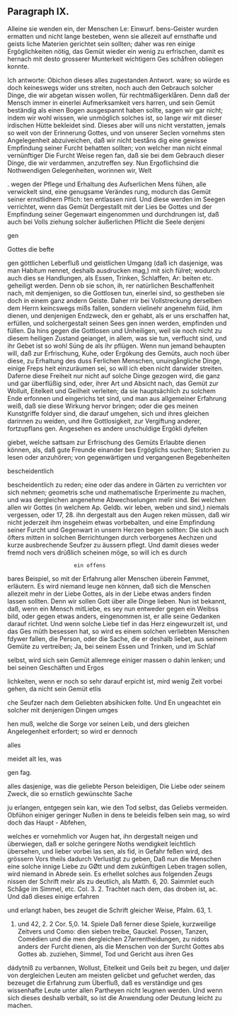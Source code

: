 
<!-- seite 749 -->

Paragraph  IX.
--------------

Alleine sie wenden ein, der Menschen Le: Einwurf.
bens-Geister wurden ermatten und nicht lange
 besteben, wenn sie allezeit auf ernsthafte und geists
 liche Materien gerichtet sein sollten; daher was
 ren einige Ergöglichkeiten nötig, das Gemüt
wieder ein wenig zu erfrischen, damit es hernach
mit desto grosserer Munterkeit wichtigern Ges
 schåfren obliegen konnte.

Ich antworte: Obichon dieses alles zugestanden Antwort. ware; so würde es doch keineswegs wider uns streiten, noch auch den Gebrauch solcher Dinge, die wir abgetan wissen wollen, für rechtmäßigerklåren. Denn daß der Mensch immer in einerlei Aufmerksamkeit vers harren, und sein Gemüt beständig als einen Bogen ausgespannt haben sollte, sagen wir gar nicht; indem wir wohl wissen, wie unmöglich solches ist, so lange wir mit dieser irdischen Hütte bekleidet sind. Dieses aber will uns nicht verstatten, jemals so weit von der Erinnerung Gottes, und von unserer Seclen vornehms sten Angelegenheit abzuiveichen, daß wir nicht beståns dig eine gewisse Empfindung seiner Furcht behatten sollten; von welcher man nicht einmal vernünftiger Die Furcht Weise regen fan, daß sie bei dem Gebrauch dieser Dinge, die wir verdammen, anzutreffen sey. Nun Ergoflichsind die Nothwendigen Gelegenheiten, worinnen wir, Welt

. wegen der Pflege und Erhaltung des Aufserlichen Mens fühen, alle verwickelt sind, eine genugsame Verändes rung, modurch das Gemüt seiner ernstlidhern Pflich: ten entlassen nird. Und diese werden im Seegen verrichtet, wenn das Gemüt Dergestallt mit der Lies be Gottes und der Empfindung seiner Gegenwart eingenommen und durchdrungen ist, daß auch bei Volls ziehung solcher äußerlichen Pflicht die Seele denjeni

gen

Gottes die befte

<!-- seite 750 -->

gen göttlichen Leberfluß und geistlichen Umgang (daß ich dasjenige, was man Habitum nennet, deshalb ausdrucken mag,) mit sich fülret; wodurch auch dies se Handlungen, als Essen, Trinken, Schlaffen, Ar: beiten etc. geheiligt werden. Denn ob sie schon, ih, rer natürlichen Beschaffenheit nach, mit demjenigen, so die Gottlosen tun, einerlei sind, so gestheben sie doch in einem ganz andern Geiste. Daher rrir bei Vollstreckung derselben dem Herrn keincswegs mißs fallen, sondern vielinehr angenehm füid, ihm dienen, und denjenigen Endzweck, den er gehabt, als er uns erschaffen hat, erfüllen, und solchergestalt seinen Sees gen innen werden, empfinden und füllen. Da hins gegen die Gottlosen und Unheiligen, weil sie noch nicht zu diesem heiligen Zustand geianget, in allem, was sie tun, verflucht sind, und ihr Gebet ist so wohl Súng de als ihr pflügen. Wenn nun jemand behaupten will, daß zur Erfrischung, Kuhe, oder Ergókung des Gemüts, auch noch über diese, zu Erhaltung des duss Ferlichen Menschen, unuingångliche Dinge, einige Freps heit einzuräumen sei, so will ich eben nicht darwider streiten. Daferne diese Freiheit nur nicht auf solche Dinge gezogen wird, die ganz und gar überflüßig sind, oder, ihrer Art und Absicht nach, das Gemüt zur Wolluit, Eitelkeit und Geilheit verleiten; da sie hauptsächlich zu solchem Ende erfonnen und eingerichs tet sind, und man aus allgemeiner Erfahrung weiß, daß sie diese Wirkung hervor bringen; oder die ges meinen Kunstgriffe foldyer sind, die darauf umgehen, sich und ihres gleichen darinnen zu weiden, und ihre Gottlosigkeit, zur Vergiftung anderer, fortzupflans gen. Angesehen es andere unschuldige Ergókli dyfeiten

giebet, welche sattsam zur Erfrischung des Gemüts Erlaubte dienen können, als, daß gute Freunde einander bes Ergöglichs suchen; Sistorien zu lesen oder anzuhören; von gegenwärtigen und vergangenen Begebenheiten

bescheidentlich
<!-- seite 751 -->
 bescheidentlich zu reden; eine oder das andere in
Gärten zu verrichten vor sich nehmen; geometris
sche und mathematische Erperimente zu machen,
und was dergleichen angenehme Abwechselungen melir
sind. Bei welchen allen wir Gottes (in welchem Ap. Geldb.
wir leben, weben und sind,) niemals vergessen, oder 17, 28.
ihn dergestalt aus den Augen reken müssen, daß wir
nicht jederzeit ihm insgeheim etwas vorbebalten,
und eine Empfindung seiner Furcht und Gegenwart
in unsern Herzen begen sollten: Die sich auch öfters
mitten in solchen Berrichtungen durch verborgenes
Aechzen und kurze ausbrechende Seufzer zu äussern
pflegt. Und damit dieses weder fremd noch vers
drüßlich scheinen möge, so will ich es durch

                         ein offens
 bares Beispiel, so mit der Erfahrung aller Menschen
 überein Fømmet, erläutern. Es wird niemand leuge
 nen können, daß sich die Menschen allezeit mehr in der
Liebe Gottes, als in der Liebe etwas anders finden
lassen sollten. Denn wir sollen Gott über alle
Dinge lieben. Nun ist bekannt, daß, wenn ein
Mensch mitLiebe, es sey nun entweder gegen ein Weibss
 bild, oder gegen etwas anders, eingenommen ist, er
 alle seine Gedanken darauf richtet. Und wenn solche
Liebe tief in das Herz eingewurzelt ist, und das Ges
müth besessen hat, so wird es einem solchen verliebten
Menschen fdywer fallen, die Person, oder die Sache,
 die er deshalb liebet, aus seinem Gemüte zu vertreiben;
Ja, bei seinem Essen und Trinken, und im Schlaf

selbst, wird sich sein Gemüt allemrege einiger massen o dahin lenken; und bei seinen Geschäften und Ergos

lichkeiten, wenn er noch so sehr darauf erpicht ist, mird
wenig Zeit vorbei gehen, da nicht sein Gemüt etlis

che Seufzer nach dem Geliebten absihicken folte. Und En ungeachtet ein solcher mit denjenigen Dingen umges

hen muß, welche die Sorge vor seinen Leib, und ders
gleichen Angelegenheit erfordert; so wird er dennoch

alles



meidet alt les, was

gen fag.
<!-- seite 752 -->
alles dasjenige, was die geliebte Person beleidigen, Die Liebe oder seinem Zweck, die so ernstlich gewünschte Sache

ju erlangen, entgegen sein kan, wie den Tod selbst, das Geliebs vermeiden. Obfühon einiger geringer Nußen in dens te beleidis felben sein mag, so wird doch das Haupt - Abfehen,

welches er vornehmlich vor Augen hat, ihn dergestalt neigen und überwiegen, daß er solche geringere Noths wendigkeit leichtlich übersehen, und lieber vorbei las sen, als fid, in Gefahr feßen wird, des grössern Vors theils dadurch Verlustigt zu geben, Daß nun die Menschen eine solche innige Liebe zu GØtt und dem zukünftigen Leben tragen sollen, wird niemand in Abrede sein. Es erhellet solches aus folgenden Zeugs nissen der Schrift melır als zu deutlich, als Matth. 6, 20. Saimmlet euch Schåge im Simmel, etc. Col. 3. 2. Trachtet nach dem, das droben ist, ac. Und daß dieses einige erfahren

und erlangt haben, bes zeuget die Schrift gleicher Weise, Pfalm. 63, 1.

1. und 42, 2. 2 Cor. 5,0. 14. Spiele Daß ferner diese Spiele, kurzweilige Zeitvers und Como: dien sieben treibe, Gauckel. Possen, Tanzen, Comédien und die men dergleichen 27arrentheidungen, zu nidots anders der Furcht dienen, als die Menschen von der Surcht Gottes abs Gottes ab. zuziehen, Simmel, Tod und Gericht aus ihren Ges

dádytniß zu verbannen, Wollust, Eitelkeit und Geils beit zu begen, und daljer von dergleichen Leuten am meisten gelicbet und gefuchet werden, das bezeuget die Erfahrung zum Überfluß, daß es verständige und ges wissenhafte Leute unter allen Partheyen nicht leugnen werden. Und wenn sich dieses deshalb verbált, so ist die Anwendung oder Deutung leicht zu machen.
